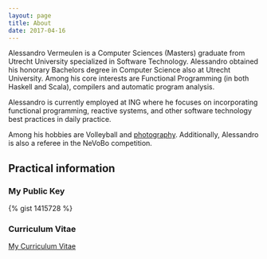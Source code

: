 ```yaml
---
layout: page
title: About
date: 2017-04-16
---
```


Alessandro Vermeulen is a Computer Sciences (Masters) graduate from Utrecht
University specialized in Software Technology. Alessandro obtained his honorary
Bachelors degree in Computer Science also at Utrecht University. Among his core
interests are Functional Programming (in both Haskell and Scala), compilers and
automatic program analysis.

Alessandro is currently employed at ING where he focuses on incorporating functional
programming, reactive systems, and other software technology best practices in daily
practice.

Among his hobbies are Volleyball and
[photography](/photography). Additionally, Alessandro is also a referee in the NeVoBo competition.

## Practical information
### My Public Key

{% gist 1415728 %}

### Curriculum Vitae
[My Curriculum Vitae](/downloads/cv.pdf "Curriculum Vitae of Alessandro Vermeulen")
